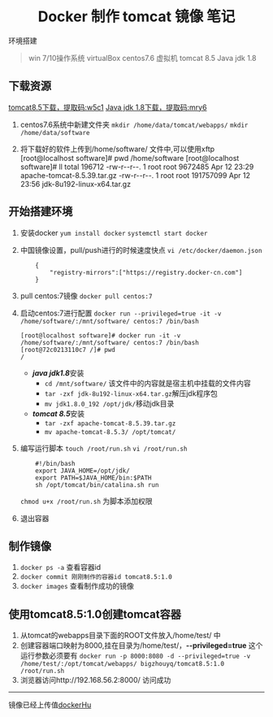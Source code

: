 # <center> Docker 制作 tomcat 镜像 笔记

环境搭建  

> win 7/10操作系统
> virtualBox
> centos7.6 虚拟机
> tomcat 8.5
> Java jdk 1.8

## 下载资源
[tomcat8.5下载，提取码:w5c1](https://pan.baidu.com/s/1OdxJH4JSulT_uPE-Q2w4Cw)
[Java jdk 1.8下载，提取码:mry6](https://pan.baidu.com/s/1K0MPqRaDx-xtsfT8UDXqjg)
1. centos7.6系统中新建文件夹
    `mkdir /home/data/tomcat/webapps/`
    `mkdir /home/data/software`

2. 将下载好的软件上传到/home/software/ 文件中,可以使用xftp
    [root@localhost software]# pwd
    /home/software
    [root@localhost software]# ll
    total 196712
    -rw-r--r--. 1 root root   9672485 Apr 12 23:29 apache-tomcat-8.5.39.tar.gz
    -rw-r--r--. 1 root root 191757099 Apr 12 23:56 jdk-8u192-linux-x64.tar.gz


## 开始搭建环境
1. 安装docker
`yum install docker`
`systemctl start docker`
2. 中国镜像设置，pull/push进行的时候速度快点
    `vi /etc/docker/daemon.json`

    ```
        { 
            "registry-mirrors":["https://registry.docker-cn.com"] 
        }
    ```
3. pull centos:7镜像
`docker pull centos:7`
4. 启动centos:7进行配置
`docker run --privileged=true -it -v /home/software/:/mnt/software/ centos:7 /bin/bash`

    ```
    [root@localhost software]# docker run -it -v /home/software/:/mnt/software/ centos:7 /bin/bash
    [root@72c0213110c7 /]# pwd
    /
    ```
    - ***java jdk1.8***安装
         - `cd /mnt/software/`   该文件中的内容就是宿主机中挂载的文件内容
         - `tar -zxf jdk-8u192-linux-x64.tar.gz`解压jdk程序包
         - `mv jdk1.8.0_192 /opt/jdk/`移动jdk目录
    - ***tomcat 8.5***安装
         - `tar -zxf apache-tomcat-8.5.39.tar.gz`
         - `mv apache-tomcat-8.5.3/ /opt/tomcat/`
5. 编写运行脚本 
    `touch /root/run.sh`
    `vi /root/run.sh`

    ```
        #!/bin/bash
        export JAVA_HOME=/opt/jdk/
        export PATH=$JAVA_HOME/bin:$PATH
        sh /opt/tomcat/bin/catalina.sh run
    ```
    
    `chmod u+x /root/run.sh`  为脚本添加权限
    
6. 退出容器

## 制作镜像

1. `docker ps -a`  查看容器id
2. `docker commit 刚刚制作的容器id tomcat8.5:1.0`
3. `docker images` 查看制作成功的镜像


## 使用tomcat8.5:1.0创建tomcat容器
1. 从tomcat的webapps目录下面的ROOT文件放入/home/test/ 中
2. 创建容器端口映射为8000,挂在目录为/home/test/，**--privileged=true** 这个运行参数必须要有
`docker run -p 8000:8080 -d --privileged=true -v /home/test/:/opt/tomcat/webapps/ bigzhouyq/tomcat8.5:1.0 /root/run.sh`
3. 浏览器访问http://192.168.56.2:8000/ 访问成功

-------
镜像已经上传值[dockerHu](https://cloud.docker.com/repository/docker/bigzhouyq/tomcat8.5)









